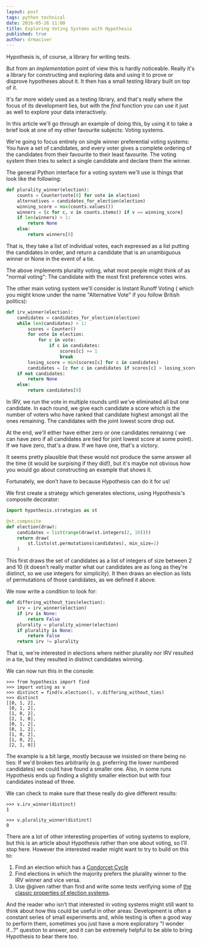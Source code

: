 ```yaml
---
layout: post
tags: python technical
date: 2016-05-26 11:00
title: Exploring Voting Systems with Hypothesis
published: true
author: drmaciver
---
```


Hypothesis is, of course, a library for writing tests.

But from an *implementation* point of view this is hardly noticeable.
Really it's a library for constructing and exploring data and using it
to prove or disprove hypotheses about it. It then has a small testing
library built on top of it.

It's far more widely used as a testing library, and that's really where
the focus of its development lies, but with the *find* function you can
use it just as well to explore your data interactively.

In this article we'll go through an example of doing this, by using it
to take a brief look at one of my other favourite subjects: Voting
systems.

<!--more-->

We're going to focus entirely on single winner preferential voting
systems: You have a set of candidates, and every voter gives a complete
ordering of the candidates from their favourite to their least
favourite. The voting system then tries to select a single candidate and
declare them the winner.

The general Python interface for a voting system we'll use is things
that look like the following:

```python
def plurality_winner(election):
    counts = Counter(vote[0] for vote in election)
    alternatives = candidates_for_election(election)
    winning_score = max(counts.values())
    winners = [c for c, v in counts.items() if v == winning_score]
    if len(winners) > 1:
        return None
    else:
        return winners[0]
```

That is, they take a list of individual votes, each expressed
as a list putting the candidates in order, and return a candidate that
is an unambiguous winner or None in the event of a tie.

The above implements plurality voting, what most people might think of
as "normal voting": The candidate with the most first preference votes
wins.

The other main voting system we'll consider is Instant Runoff Voting (
which you might know under the name "Alternative Vote" if you follow
British politics):
 
```python
def irv_winner(election):
    candidates = candidates_for_election(election)
    while len(candidates) > 1:
        scores = Counter()
        for vote in election:
            for c in vote:
                if c in candidates:
                    scores[c] += 1
                    break
        losing_score = min(scores[c] for c in candidates)
        candidates = [c for c in candidates if scores[c] > losing_score]
    if not candidates:
        return None
    else:
        return candidates[0]
```

In IRV, we run the vote in multiple rounds until we've eliminated all
but one candidate. In each round, we give each candidate a score which
is the number of voters who have ranked that candidate highest amongst
all the ones remaining. The candidates with the joint lowest score
drop out.

At the end, we'll either have either zero or one candidates remainng (
we can have zero if all candidates are tied for joint lowest score at
some point). If we have zero, that's a draw. If we have one, that's a
victory.

It seems pretty plausible that these would not produce the same answer
all the time (it would be surpising if they did!), but it's maybe not
obvious how you would go about constructing an example that shows it.

Fortunately, we don't have to because Hypothesis can do it for us!

We first create a strategy which generates elections, using Hypothesis's
composite decorator:

```python
import hypothesis.strategies as st

@st.composite
def election(draw):
    candidates = list(range(draw(st.integers(2, 10))))
    return draw(
        st.lists(st.permutations(candidates), min_size=1)
    )
```

This first draws the set of candidates as a list of integers of size
between 2 and 10 (it doesn't really matter what our candidates are as
long as they're distinct, so we use integers for simplicity). It then
draws an election as lists of permutations of those candidates, as we
defined it above.

We now write a condition to look for:

```python
def differing_without_ties(election):
    irv = irv_winner(election)
    if irv is None:
        return False
    plurality = plurality_winner(election)
    if plurality is None:
        return False
    return irv != plurality
```

That is, we're interested in elections where neither plurality nor IRV
resulted in a tie, but they resulted in distinct candidates winning.

We can now run this in the console:

```
>>> from hypothesis import find
>>> import voting as v
>>> distinct = find(v.election(), v.differing_without_ties)
>>> distinct
[[0, 1, 2],
 [0, 1, 2],
 [1, 0, 2],
 [2, 1, 0],
 [0, 1, 2],
 [0, 1, 2],
 [1, 0, 2],
 [1, 0, 2],
 [2, 1, 0]]
```

The example is a bit large, mostly because we insisted on there being
no ties: If we'd broken ties arbitrarily (e.g. preferring the lower
numbered candidates) we could have found a smaller one. Also, in some
runs Hypothesis ends up finding a slightly smaller election but with
four candidates instead of three.

We can check to make sure that these really do give different results:

```
>>> v.irv_winner(distinct)
1

>>> v.plurality_winner(distinct)
0
```

There are a lot of other interesting properties of voting systems to
explore, but this is an article about Hypothesis rather than one about
voting, so I'll stop here. However the interested reader might want to
try to build on this to:

1. Find an election which has a [Condorcet Cycle](https://en.wikipedia.org/wiki/Voting_paradox)
2. Find elections in which the majority prefers the plurality winner to
   the IRV winner and vice versa.
3. Use @given rather than find and write some tests verifying some of
   [the classic properties of election systems](https://en.wikipedia.org/wiki/Voting_system#Evaluating_voting_systems_using_criteria).

And the reader who isn't that interested in voting systems might still
want to think about how this could be useful in other areas: Development
is often a constant series of small experiments and, while testing is
often a good way to perform them, sometimes you just have a more
exploratory "I wonder if...?" question to answer, and it can be
extremely helpful to be able to bring Hypothesis to bear there too.
